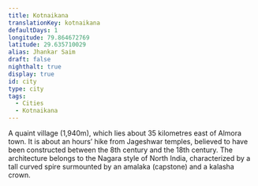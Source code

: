 ```yaml
---
title: Kotnaikana
translationKey: kotnaikana
defaultDays: 1
longitude: 79.864672769
latitude: 29.635710029
alias: Jhankar Saim
draft: false
nighthalt: true
display: true
id: city
type: city
tags:
  - Cities
  - Kotnaikana
---
```

A quaint village (1,940m), which lies about 35 kilometres east of Almora town. It is about an hours’ hike from Jageshwar temples, believed to have been constructed between the 8th century and the 18th century. The architecture belongs to the Nagara style of North India, characterized by a tall curved spire surmounted by an amalaka (capstone) and a kalasha crown.